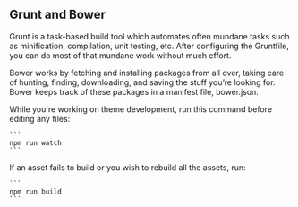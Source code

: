 ## Grunt and Bower

Grunt is a task-based build tool which automates often mundane tasks such as minification, compilation, unit testing, etc. After configuring the Gruntfile, you can do most of that mundane work without much effort. 

Bower works by fetching and installing packages from all over, taking care of hunting, finding, downloading, and saving the stuff you’re looking for. Bower keeps track of these packages in a manifest file, bower.json.

While you're working on theme development, run this command before editing any files: 

	```
	npm run watch
	```

If an asset fails to build or you wish to rebuild all the assets, run:

	```
	npm run build
	```